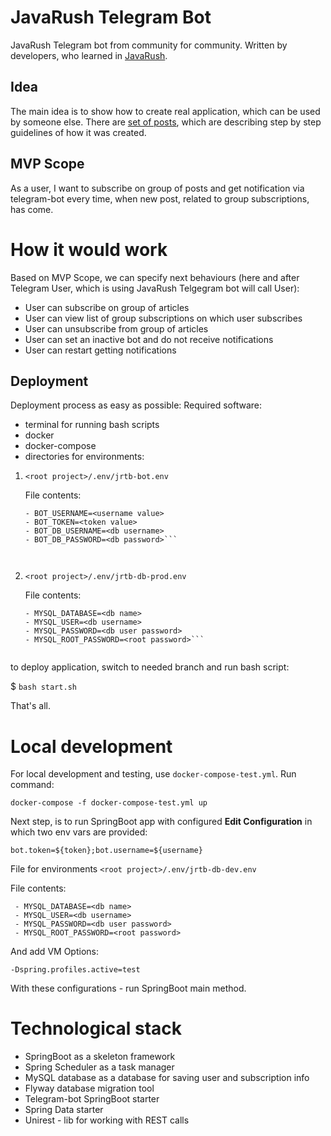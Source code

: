 # JavaRush Telegram Bot

JavaRush Telegram bot from community for community. Written by developers, who learned in [JavaRush](https://javarush.ru).

## Idea
The main idea is to show how to create real application, which can be used by someone else.
There are [set of posts](https://javarush.ru/groups/posts/2935-java-proekt-ot-a-do-ja-pishem-realjhnihy-proekt-dlja-portfolio), which are describing step by step guidelines of how it was created.

## MVP Scope
As a user, I want to subscribe on group of posts and get notification via telegram-bot every time,
when new post, related to group subscriptions, has come.

# How it would work
Based on MVP Scope, we can specify next behaviours (here and after Telegram User, which is using JavaRush Telgegram bot will call User):
- User can subscribe on group of articles
- User can view list of group subscriptions on which user subscribes
- User can unsubscribe from group of articles
- User can set an inactive bot and do not receive notifications
- User can restart getting notifications

## Deployment
Deployment process as easy as possible:
Required software:
- terminal for running bash scripts
- docker
- docker-compose
- directories for environments:

 1. `<root project>/.env/jrtb-bot.env`

    File contents:
    ```    
    - BOT_USERNAME=<username value>
    - BOT_TOKEN=<token value>
    - BOT_DB_USERNAME=<db username>
    - BOT_DB_PASSWORD=<db password>```

  
 2. `<root project>/.env/jrtb-db-prod.env`

    File contents:
    ```
    - MYSQL_DATABASE=<db name>
    - MYSQL_USER=<db username>
    - MYSQL_PASSWORD=<db user password>
    - MYSQL_ROOT_PASSWORD=<root password>```


to deploy application, switch to needed branch and run bash script:

$ `bash start.sh`

That's all.

# Local development
For local development and testing, use `docker-compose-test.yml`.
Run command:
```shell
docker-compose -f docker-compose-test.yml up
```
Next step, is to run SpringBoot app with configured **Edit Configuration** in which two env vars are provided:

`bot.token=${token};bot.username=${username}`

File for environments `<root project>/.env/jrtb-db-dev.env`
   
  File contents:

    
     - MYSQL_DATABASE=<db name>
     - MYSQL_USER=<db username>
     - MYSQL_PASSWORD=<db user password>
     - MYSQL_ROOT_PASSWORD=<root password>


And add VM Options:

`-Dspring.profiles.active=test `

With these configurations - run SpringBoot main method.

# Technological stack
- SpringBoot as a skeleton framework
- Spring Scheduler as a task manager
- MySQL database as a database for saving user and subscription info
- Flyway database migration tool
- Telegram-bot SpringBoot starter
- Spring Data starter
- Unirest - lib for working with REST calls